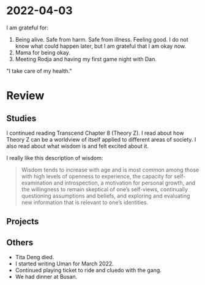# 2022-04-03

I am grateful for:

1. Being alive. Safe from harm. Safe from illness. Feeling good. I do not know what could happen later, but I am grateful that I am okay now.
2. Mama for being okay.
3. Meeting Rodja and having my first game night with Dan.

"I take care of my health."

# Review

## Studies

I continued reading Transcend Chapter 8 (Theory Z). I read about how Theory Z can be a worldview of itself applied to different areas of society. I also read about what wisdom is and felt excited about it.

I really like this description of wisdom:

> Wisdom tends to increase with age and is most common among those with high levels of openness to experience, the capacity for self-examination and introspection, a motivation for personal growth, and the willingness to remain skeptical of one’s self-views, continually questioning assumptions and beliefs, and exploring and evaluating new information that is relevant to one’s identities.

## Projects

## Others

- Tita Deng died.
- I started writing Uman for March 2022.
- Continued playing ticket to ride and cluedo with the gang.
- We had dinner at Busan.

